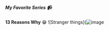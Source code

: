 ##### My Favorite Series :video_camera::
**13 Reasons Why** :grin:
![Stranger things](![image](https://github.com/MusashiStussy/app-dev/assets/157148022/cea07a21-8005-42f2-950a-eafe2dc9c065)

